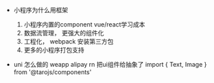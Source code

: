 - 小程序为什么用框架 
  1. 小程序内置的component vue/react学习成本
  2. 数据流管理， 更强大的组件化
  3. 工程化， webpack  安装第三方包
  4. 更多的小程序打包支持

- uni 怎么做的
  weapp alipay rn 
  把ui组件给抽象了 import { Text, Image } from '@tarojs/components'
  